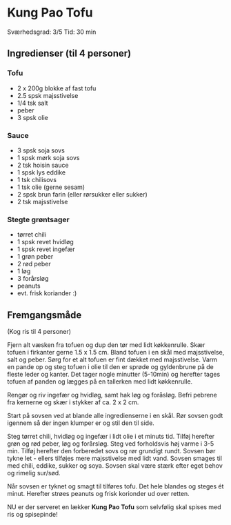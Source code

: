 # Kung Pao Tofu

Sværhedsgrad: 3/5
Tid: 30 min

## Ingredienser (til 4 personer)

### Tofu
- 2 x 200g blokke af fast tofu
- 2.5 spsk majsstivelse
- 1/4 tsk salt
- peber
- 3 spsk olie

### Sauce
 - 3 spsk soja sovs
 - 1 spsk mørk soja sovs
 - 2 tsk hoisin sauce
 - 1 spsk lys eddike
 - 1 tsk chilisovs
 - 1 tsk olie (gerne sesam)
 - 2 spsk brun farin (eller rørsukker eller sukker)
 - 2 tsk majsstivelse

### Stegte grøntsager

 - tørret chili
 - 1 spsk revet hvidløg
 - 1 spsk revet ingefær
 - 1 grøn peber
 - 2 rød peber
 - 1 løg
 - 3 forårsløg
 - peanuts
 - evt. frisk koriander :)
 

## Fremgangsmåde

(Kog ris til 4 personer)

Fjern alt væsken fra tofuen og dup den tør med lidt køkkenrulle. Skær tofuen i firkanter gerne 1.5 x 1.5 cm. Bland tofuen i en skål med majsstivelse, salt og peber. Sørg for et alt tofuen er fint dækket med majsstivelse. Varm en pande op og steg tofuen i olie til den er sprøde og gyldenbrune på de fleste leder og kanter. Det tager nogle minutter (5-10min) og herefter tages tofuen af panden og lægges på en tallerken med lidt køkkenrulle.

Rengør og riv ingefær og hvidløg, samt hak løg og foråsløg. Befri pebrene fra kernerne og skær i stykker af ca. 2 x 2 cm.

Start på sovsen ved at blande alle ingredienserne i en skål. Rør sovsen godt igennem så der ingen klumper er og stil den til side. 

Steg tørret chili, hvidløg og ingefær i lidt olie i et minuts tid. Tilføj herefter grøn og rød peber, løg og forårsløg. Steg ved forholdsvis høj varme i 3-5 min. Tilføj herefter den forberedet sovs og rør grundigt rundt. Sovsen bør tykne let - ellers tilføjes mere majsstivelse med lidt vand. Sovsen smages til med chili, eddike, sukker og soya. Sovsen skal være stærk efter eget behov og rimelig sur/sød. 

Når sovsen er tyknet og smagt til tilføres tofu. Det hele blandes og steges ét minut. Herefter strøes peanuts og frisk korionder ud over retten. 

NU er der serveret en lækker **Kung Pao Tofu** som selvfølig skal spises med ris og spisepinde!
